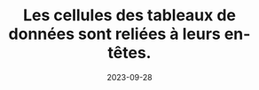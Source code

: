 ---
N: '236'
Rubrique: Structure et code
title: Les cellules des tableaux de données sont reliées à leurs en-têtes. 
detail: Les cellules des tableaux de données sont reliées à leurs en-têtes. 
categories: [" Structure et code"]
agrege: O4236-E075
opquast: '4 236'
indiceebook: '75'
description: "Règle n° 075"
weight:  075
actif: '1'
layout: rules
date: 2023-09-28
tags: ["", ""]
objectif: ["", ""]
Meo: ""
Controle: ""
Author: "Opquast"
steps: ["", ""]
---